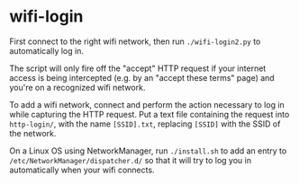 wifi-login
==========

First connect to the right wifi network, then run `./wifi-login2.py` to automatically log in.

The script will only fire off the "accept" HTTP request if your internet access is being intercepted (e.g. by an "accept these terms" page) and you're on a recognized wifi network.

To add a wifi network, connect and perform the action necessary to log in while capturing the HTTP request. Put a text file containing the request into `http-login/`, with the name `[SSID].txt`, replacing `[SSID]` with the SSID of the network.

On a Linux OS using NetworkManager, run `./install.sh` to add an entry to `/etc/NetworkManager/dispatcher.d/` so that it will try to log you in automatically when your wifi connects.
